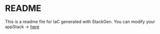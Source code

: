 # README
This is a readme file for IaC generated with StackGen.
You can modify your appStack -> [here](http://cloud.stackgen.com/appstacks/281b6c4b-10a0-4509-b558-ee78e8b7f292)
